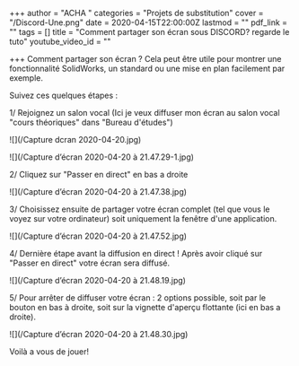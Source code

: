 +++
author = "ACHA "
categories = "Projets de substitution"
cover = "/Discord-Une.png"
date = 2020-04-15T22:00:00Z
lastmod = ""
pdf_link = ""
tags = []
title = "Comment partager son écran sous DISCORD? regarde le tuto"
youtube_video_id = ""

+++
Comment partager son écran ? Cela peut être utile pour montrer une fonctionnalité SolidWorks, un standard ou une mise en plan facilement par exemple.

Suivez ces quelques étapes :

1/ Rejoignez un salon vocal (Ici je veux diffuser mon écran au salon vocal "cours théoriques" dans "Bureau d'études")

![](/Capture dcran 2020-04-20.jpg)

![](/Capture d’écran 2020-04-20 à 21.47.29-1.jpg)

2/ Cliquez sur "Passer en direct" en bas a droite

![](/Capture d’écran 2020-04-20 à 21.47.38.jpg)

3/ Choisissez ensuite de partager votre écran complet (tel que vous le voyez sur votre ordinateur) soit uniquement la fenêtre d'une application.

![](/Capture d’écran 2020-04-20 à 21.47.52.jpg)

4/ Dernière étape avant la diffusion en direct ! Après avoir cliqué sur "Passer en direct" votre écran sera diffusé.

![](/Capture d’écran 2020-04-20 à 21.48.19.jpg)

5/ Pour arrêter de diffuser votre écran : 2 options possible, soit par le bouton en bas à droite, soit sur la vignette d'aperçu flottante (ici en bas a droite).

![](/Capture d’écran 2020-04-20 à 21.48.30.jpg)

Voilà a vous de jouer!